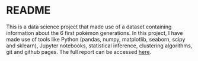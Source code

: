# README

This is a data science project that made use of a dataset containing information about the 6 first pokémon generations. In this project, I have made use of tools like Python (pandas, numpy, matplotlib, seaborn, scipy and sklearn), Jupyter notebooks, statistical inference, clustering algorithms, git and github pages. The full report can be accessed [here](https://mateusmelo821.github.io/Pokemon-Generations-Analysis/). 
